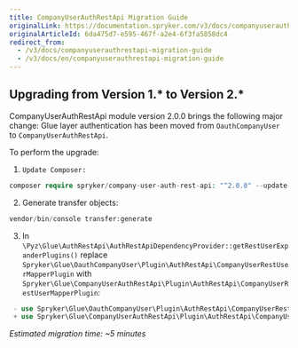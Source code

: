 ```yaml
---
title: CompanyUserAuthRestApi Migration Guide
originalLink: https://documentation.spryker.com/v3/docs/companyuserauthrestapi-migration-guide
originalArticleId: 6da475d7-e595-467f-a2e4-6f3fa5858dc4
redirect_from:
  - /v3/docs/companyuserauthrestapi-migration-guide
  - /v3/docs/en/companyuserauthrestapi-migration-guide
---
```


## Upgrading from Version 1.* to Version 2.*


CompanyUserAuthRestApi module version 2.0.0 brings the following major change:
Glue layer authentication has been moved from `OauthCompanyUser` to `CompanyUserAuthRestApi`.

To perform the upgrade:

1.     Update Composer: 
```php
composer require spryker/company-user-auth-rest-api: "^2.0.0" --update-with-dependencies
```

2.  Generate transfer objects:
```php
vendor/bin/console transfer:generate
```
3.  In `\Pyz\Glue\AuthRestApi\AuthRestApiDependencyProvider::getRestUserExpanderPlugins()` replace `Spryker\Glue\OauthCompanyUser\Plugin\AuthRestApi\CompanyUserRestUserMapperPlugin` with `Spryker\Glue\CompanyUserAuthRestApi\Plugin\AuthRestApi\CompanyUserRestUserMapperPlugin`:

   
```php
 - use Spryker\Glue\OauthCompanyUser\Plugin\AuthRestApi\CompanyUserRestUserMapperPlugin;
 + use Spryker\Glue\CompanyUserAuthRestApi\Plugin\AuthRestApi\CompanyUserRestUserMapperPlugin;
```
*Estimated migration time: ~5 minutes*

